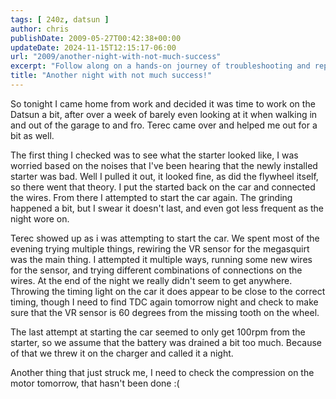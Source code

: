 ```yaml
---
tags: [ 240z, datsun ]
author: chris
publishDate: 2009-05-27T00:42:38+00:00
updateDate: 2024-11-15T12:15:17-06:00
url: "2009/another-night-with-not-much-success"
excerpt: "Follow along on a hands-on journey of troubleshooting and repairing a classic Datsun car. Includes diagnosing starter issues, rewiring sensors, and mo..."
title: "Another night with not much success!"
---
```


So tonight I came home from work and decided it was time to work on the Datsun a bit, after over a week of barely even looking at it when walking in and out of the garage to and fro. Terec came over and helped me out for a bit as well.

The first thing I checked was to see what the starter looked like, I was worried based on the noises that I've been hearing that the newly installed starter was bad. Well I pulled it out, it looked fine, as did the flywheel itself, so there went that theory. I put the started back on the car and connected the wires. From there I attempted to start the car again. The grinding happened a bit, but I swear it doesn't last, and even got less frequent as the night wore on.

Terec showed up as i was attempting to start the car. We spent most of the evening trying multiple things, rewiring the VR sensor for the megasquirt was the main thing. I attempted it multiple ways, running some new wires for the sensor, and trying different combinations of connections on the wires. At the end of the night we really didn't seem to get anywhere. Throwing the timing light on the car it does appear to be close to the correct timing, though I need to find TDC again tomorrow night and check to make sure that the VR sensor is 60 degrees from the missing tooth on the wheel.

The last attempt at starting the car seemed to only get 100rpm from the starter, so we assume that the battery was drained a bit too much. Because of that we threw it on the charger and called it a night.

Another thing that just struck me, I need to check the compression on the motor tomorrow, that hasn't been done :(
